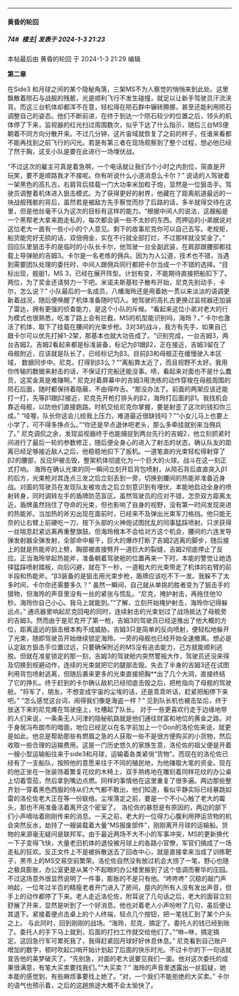 
*****

####  黄昏的轮回  
##### 74#         楼主| 发表于 2024-1-3 21:23

 本帖最后由 黄昏的轮回 于 2024-1-3 21:29 编辑 

<strong>第二章</strong>

在Side3 和月球之间的某个隐秘角落，三架MS不为人察觉的悄悄来到此处。这里飘散着陨石与战舰的残骸，光是顺利飞行不发生碰撞，就足以让新手驾驶员汗流浃背。而这三台机体却都浑不在意，轻松得在陨石群中辗转腾挪，甚至还能利用陨石调整自己的姿态。他们不断前进，在终于到达一个陨石较少的位置之后，领头的机体停了下来，监视器的红光扫过周围数次，似乎下达了什么指示，随后三台MS便朝着不同方向分散开来。不过几分钟，这片宙域就恢复了之前的样子，任谁来看都不能再找到之前飞行的闪光。若是有第三者在现场观察到了整个过程，想必他已经了然于胸，这支小队是要在此进行一场埋伏战。 

“不过这次的雇主可真是着急啊，一个电话就让我们5个小时之内到位，简直是开玩笑，要不是顺路我才不接呢。你有听说什么小道消息么卡尔？” 说话的人驾驶着一架黑色的高扎古，右肩背后挂载一门大功率米加粒子炮，显然是一位狙击手。驾驶员调整着机体进入狙击模式。为了获得更好的射界，他藏在了距离航道最远的一块战舰残骸的背后，虽然若是被敌方先手察觉而抄了后路的话，多半就得交待在这里，但是他丝毫不认为这次的目标有这样的能力。“根据中间人的说法，这艘船是一个黑帮老大拿来跑走私的，每次都会装一些不太妙的东西。而押运的小弟据说对这位老大一直有一些小小的个人意见。剩下的故事尼克你可以自己去写。老规矩，船货能完好无损的话，双倍佣金，实在不行就全部打烂，不过那样就没奖金了。” 回应队里狙击手的是临时的小队长卡尔，他驾驶一台全副武装，在肩部跟腰部都挂载上导弹舱的吉姆3。卡尔是一名老练的佣兵。因为为人公道，技术也不错，当遇到需要团队处理的委托时，中间人跟佣兵同行都把卡尔当成一个不错的选择。“目标出现，舰艇1，MS 3，已经在展开阵型。计划有变，不能期待直接把船扣下了。 两位，为了奖金还请努力一下吧。米诺夫斯基粒子散布开始，尼克先别动手，卡尔，怎么说？” 小队最后的一名成员，八幡海玲还是用着她一贯以来淡淡的语调更新着战况，随后便唤醒了机体准备随时切入。她驾驶的高扎古更换过监视器还加装了雷达，拥有更强的侦查能力，是这个小队的斥候。“看起来这位小弟对老大的行为模式也很熟悉，吃准了路上会有拦截，MS的机型能识别吗，海玲？。” 卡尔也激活了机体，取下了挂载在腰间的光束步枪。3对3的战斗，我方有先手，如果自己跟卡尔可以优先打掉1-2架，那基本也就大功告成了。“识别完成，一台吉姆3，两台吉姆2。吉姆2看起来都是标准装备，标记为β1跟β2，正在接近，吉姆3留在了母舰附近，应该就是队长了，已经标记为β3。目前β3和母舰正在缓慢驶入本区域， 数据同步中。尼克，打得到β3么？”“离船靠太近了，而且视野不太好。我用你传输的数据来射击的话，不保证打完船还能没事。啧，看起来对面也不是什么蠢货，这奖金真是难赚啊。” 尼克对着屏幕中的吉姆3用洗练的动作穿梭在母舰周围的陨石后面，随时都保持着隐蔽，不由得咋舌。“那没办法了。前面的两架应该还能打一打，先等β1跟β2接近，尼克先开枪打排头的β2，海玲打后面的β1。我找机会靠近母舰，以防他们直接跑路。时机交给尼克你掌握，要是射歪了这次的钱扣你三成。” “哇喔，队长你这会儿给我上压力，难道最近很缺钱吗？”“小女儿马上也要上小学了，可不得多挣点么。”“你还是早点退休吧老头，那么多牵挂就别来当佣兵了。” 尼克调侃之余，发现监视器终于也能捕捉到两台先行的吉姆2，他立刻抓紧时间进行了最后一轮的参数修正，随后便全身心的进入了射击的状态，确认队友的距离已经足够接近敌人之后，他稳稳地扣下了扳机。一道笔直的光束轻松得射穿了β2的腰部，反应炉被击毁，整架机体彻底化为一个巨大的火球。战斗在这一刻正式打响。
海玲在确认光束的同一瞬间立刻开启背包喷射，从陨石背后直直突入β1的后方，光束枪对其连点三发之后立刻丢到一旁，切换到腰间的热能斧准备近身战。对面的驾驶员在发现队友被攻击之后立刻意识到有埋伏，本能地启动全身的喷射转身，同时调转左手的盾牌防范盲区。虽然驾驶员的应对不错，怎奈双方距离太近，盾牌虽然挡住了夺命的光束，但也影响了自身的视野，没有第一时间发现突进的热能斧。当加热的斧刃出现在面前时，已经来不及弹出光束军刀格挡。他只能无奈的让右臂上前硬吃一刀，按下头部的火神炮试图扰乱的同事猛踩喷射。只求获得一丝喘息赶紧远离再重整旗鼓。但海玲根本不会给对方这个机会，腰间的六连发导弹发射器全弹发射，全部命中躯干，巨大的爆炸打断了吉姆2逃离的脚步，随后接上的就是热能斧的上劈，胸部被直接劈开一道巨大的裂缝，吉姆2彻底停止了反应。正当海玲举起热能斧，准备朝着驾驶舱的位置再来一下时，本能的警觉让她选择猛踩喷射踏板，向后闪避，就在下一秒，一道粗大的光束带走了机体的右臂的前半段和热能斧。“β3装备的是狙击用光束步枪，盾牌应该吃不下一发。我躲不了太多时间，卡尔你还需要多久？” 虽然一瞬间，自己就从单挑的胜者变为了狙击手的猎物，但海玲的声音里没有一丝的紧张与慌乱。“尼克，掩护射击，再拖住他10秒。海玲你自己小心。我马上就能到。”“了解，立刻开始掩护射击，海玲你记得躲远点。” 通讯器里响起尼克回电的同时，连续射击的光束划过了战场抵达了母舰旁的吉姆3。然而由于是尼克开了第一枪，吉姆3的驾驶员已经逆推出了他大概的方位，距离遥远的狙击根本构不成威胁。吉姆3只是简单的反向喷射，便轻松地躲开了光束，随即驾驶员开始继续锁定海玲。一旁的母舰也已经开始全速撤离。想必是认定敌方狙击手位置过远，只要确保附近的MS没有追击能力，己方就能顺利逃脱。但就在准星锁定的那一刻，吉姆3的驾驶舱内突然警报大作，驾驶员还没来得及切换到规避动作，连续的光束就把它的腿部击毁。失去了半身的吉姆3还在试图利用背包喷射逃离，但随后袭来更多的光束直接把胸**出了几个大洞，直接终结了它的挣扎。终于赶到的卡尔确认敌机已经彻底击毁之后，把枪指向了母舰的驾驶舱。“将军了，朋友。不想变成宇宙的尘埃的话，还是乖乖听话，赶紧把船停下来吧。”
“怎么感觉这台词，闹得我们像是海盗一样？” 见到队长机也被击坠后，终于放送下来的尼克瘫在驾驶座上，吐槽起了队长。 
对于一些更喜欢行走于边缘地带的人们来说，一条条无人问津的隐秘航路就是他们通往财富和地位的黄金之路。对于身居冯布朗市的暗面，地位已经足以在名字前加上一个Don的洛伦佐来说，就更是如此。他总是帮助那些有燃眉之急的人获取一些不是很方便购买的小货物，然后收取一些合理的运输费用。这是一门历史悠久的家族生意，洛伦佐的祖父便是开着一艘小型运输船往来于side3和月球，运输着各类紧俏“货物”。而现在的洛伦佐已经有了一支船队，按照他的意愿来往于不同的殖民地，为他赚取大笔的资金。现在的他正坐在一张装饰着繁复花纹的木椅上，双手熟练地在雕刻着同样花纹的办公桌上切着雪茄，然后拿到嘴边点燃。同样的事情他在这里重复了很多遍。两边那些整齐划一穿着黑色西服的侍从们大气都不敢出，他们知道，看似平静实际已经暴跳如雷的洛伦佐老大正在等一份联络。尘埃落定之前，要是一个不小心触了老大的霉头，那也不用准备活着离开这个密室了。
洛伦佐的暴怒是有原因的，两边的部下们小声嘀咕着刚刚传来的消息。一天之前，老大的一位得力心腹利用押运货物的机会突然反水，劫持了一艘装载着大量“MS报废部件”，刚刚离开月球的运输船。货物的来源毫无疑问是联邦军。由于最近两场不大不小的军事冲突，MS的更新换代一下子变得飞快，大量老旧机体的退役被月球上的各路小官僚，军官们搞成了一场走私的狂欢。反正文件上不是被拆散送去了回收中心，就是直接拿来当成了训练靶子，黑市上的MS交易空前繁荣。洛伦佐自然没有放过机会大捞了一笔，野心也随之极具膨胀，办公室更是从某个不起眼的办公楼里搬到了这个低调而奢华的庄园。不过这场意外很显然说明了一件事，膨胀的不是只有他。“咚咚咚” 沉稳的敲门声响起，一位年过半百的精瘦老者开门进入了房间，屋内的所有人没有发出声音，但手上的动作都停了下来。老人走近洛伦佐，附耳说了几句话之后，老大的面容立刻舒展了开来，显然是听到了一个好消息。他也对着老人小声吩咐了几句，虽后便让其退下。紧接着便点击桌上的个人终端，轻点几个按钮，把一笔钱汇到了某个户头之上。
与此同时，回到刚刚的战场。“海玲，尼克，搞定了。委托人的钱已经到账了。委托人的手下马上就到，后面的打扫工作就交给他们了。”“咻~咻，搞定搞定。这回急行军可累死我了，我得赶紧回月球好好休息休息。” 尼克看到自己账户增加的数字，顿时吹起口哨开始计划起了后面的快乐时光。不过卡尔的下一句话就宣告他的美梦破灭了。“先别急，对面的老大说要见我们一面。他对这次委托的成果很满意，有笔大买卖要找我们。”“大买卖？” 海玲的声音里透露出一丝狐疑，她本能的感觉到，有些麻烦事要找上她了。“对，一个我们不能拒绝的大买卖。” 卡尔的语气也预示着，之后的这趟旅途大概不会太愉快了。 

